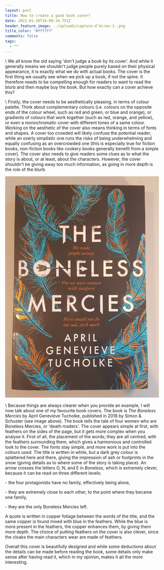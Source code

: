 ```yaml
---
layout: post
title: How to create a good book cover?
date: 2021-01-26T16:09:34.751Z
header_feature_image: ../uploads/capture-d’écran-1-.png
title_color: "#ffffff"
comments: false
tags:
  - ""
---
```

\    We all know the old saying 'don't judge a book by its cover'. And while it generally means we shouldn't judge people purely based on their physical appearance, it is exactly what we do with actual books. The cover is the first thing we usually see when we pick up a book, if not the spine. It therefore needs to be compelling enough for readers to want to read the blurb and then maybe buy the book. But how exactly can a cover achieve this?

\    Firstly, the cover needs to be aesthetically pleasing, in terms of colour palette. Think about complementary colours (i.e. colours on the opposite ends of the colour wheel, such as red and green, or blue and orange), or gradients of colours that work together (such as red, orange, and yellow), or even a monochromatic cover with different tones of a same colour. Working on the aesthetic of the cover also means thinking in terms of fonts and shapes. A cover too crowded will likely confuse the potential reader, while an overly simplistic one runs the risks of being underwhelming and equally confusing as an overcrowded one (this is especially true for fiction books, non-fiction books like cookery books generally benefit from a simple cover). The cover also needs to give readers some clues as to what the story is about, or at least, about the characters. However, the cover shouldn't be giving away too much information, as going in more depth is the role of the blurb.

![](../uploads/boneless-mercies-cover.jpg)

\    Because things are always clearer when you provide an example, I will now talk about one of my favourite book covers. The book is *The Boneless Mercies* by April Genevieve Tucholke, published in 2018 by Simon & Schuster (see image above). The book tells the tale of four women who are Boneless Mercies, or 'death-traders'. The cover appears simple at first, with feathers on the sides of the page, but it gets more complex when you analyse it. First of all, the placement of the words; they are all centred, with the feathers surrounding them, which gives a harmonious and controlled look to the cover. The fonts stay simple, and more work is put into the colours used. The title is written in white, but a dark grey colour is splattered here and there, giving the impression of ash or footprints in the snow (giving details as to where some of the story is taking place). An arrow crosses the letters O, N, and E in *Boneless*, which is extremely clever, because it can be read on three different levels:

\- the four protagonists have no family, effectively being alone,

\- they are extremely close to each other, to the point where they became one family,

\- they are the only Boneless Mercies left.

A quote is written in copper foliage between the words of the title, and the same copper is found mixed with blue in the feathers. While the blue is more present in the feathers, the copper enhances them, by giving them more depth. The choice of putting feathers on the cover is also clever, since the cloaks the main characters wear are made of feathers.

Overall this cover is beautifully designed and while some deductions about the details can be made before reading the book, some details only make sense after having read it, which in my opinion, makes it all the more interesting.